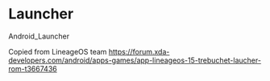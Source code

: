 # Launcher
Android_Launcher

Copied from LineageOS team
https://forum.xda-developers.com/android/apps-games/app-lineageos-15-trebuchet-laucher-rom-t3667436
